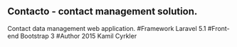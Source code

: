 ## Contacto - contact management solution.
Contact data management web application.
#Framework
Laravel 5.1
#Front-end
Bootstrap 3
#Author
2015 Kamil Cyrkler
